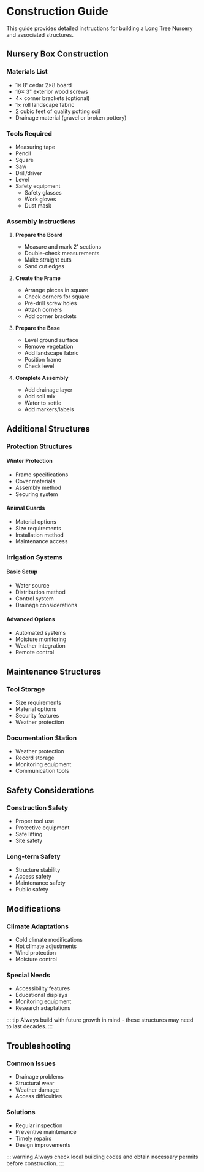 # Construction Guide

This guide provides detailed instructions for building a Long Tree Nursery and associated structures.

## Nursery Box Construction

### Materials List
- 1× 8' cedar 2×8 board
- 16× 3" exterior wood screws
- 4× corner brackets (optional)
- 1× roll landscape fabric
- 2 cubic feet of quality potting soil
- Drainage material (gravel or broken pottery)

### Tools Required
- Measuring tape
- Pencil
- Square
- Saw
- Drill/driver
- Level
- Safety equipment
  - Safety glasses
  - Work gloves
  - Dust mask

### Assembly Instructions

1. **Prepare the Board**
   - Measure and mark 2' sections
   - Double-check measurements
   - Make straight cuts
   - Sand cut edges

2. **Create the Frame**
   - Arrange pieces in square
   - Check corners for square
   - Pre-drill screw holes
   - Attach corners
   - Add corner brackets

3. **Prepare the Base**
   - Level ground surface
   - Remove vegetation
   - Add landscape fabric
   - Position frame
   - Check level

4. **Complete Assembly**
   - Add drainage layer
   - Add soil mix
   - Water to settle
   - Add markers/labels

## Additional Structures

### Protection Structures

#### Winter Protection
- Frame specifications
- Cover materials
- Assembly method
- Securing system

#### Animal Guards
- Material options
- Size requirements
- Installation method
- Maintenance access

### Irrigation Systems

#### Basic Setup
- Water source
- Distribution method
- Control system
- Drainage considerations

#### Advanced Options
- Automated systems
- Moisture monitoring
- Weather integration
- Remote control

## Maintenance Structures

### Tool Storage
- Size requirements
- Material options
- Security features
- Weather protection

### Documentation Station
- Weather protection
- Record storage
- Monitoring equipment
- Communication tools

## Safety Considerations

### Construction Safety
- Proper tool use
- Protective equipment
- Safe lifting
- Site safety

### Long-term Safety
- Structure stability
- Access safety
- Maintenance safety
- Public safety

## Modifications

### Climate Adaptations
- Cold climate modifications
- Hot climate adjustments
- Wind protection
- Moisture control

### Special Needs
- Accessibility features
- Educational displays
- Monitoring equipment
- Research adaptations

::: tip
Always build with future growth in mind - these structures may need to last decades.
:::

## Troubleshooting

### Common Issues
- Drainage problems
- Structural wear
- Weather damage
- Access difficulties

### Solutions
- Regular inspection
- Preventive maintenance
- Timely repairs
- Design improvements

::: warning
Always check local building codes and obtain necessary permits before construction.
:::